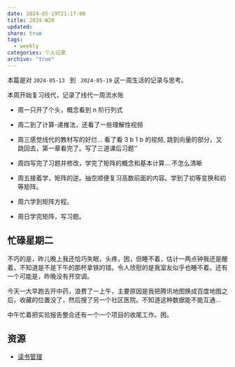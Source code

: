 ```yaml
---
date: 2024-05-19T21:17:00
title: 2024-W20
updated: 
share: true
tags:
  - weekly
categories: 个人记录
archive: "true"
---
```


本篇是对 `2024-05-13 ` 到 ` 2024-05-19` 这一周生活的记录与思考。

本周开始复习线代，记录了线代一周流水账

- 周一只开了个头，概念看到 n 阶行列式

- 周二到了计算-递推法，还看了一些理解性视频

- 周三感觉线代的教材写的好烂... 看了看 3 b 1 b 的视频, 跳到向量的部分，又跳回去，第一章看完了。写了三道课后习题‘’

- 周四写完了习题并修改，学完了矩阵的概念和基本计算... 不怎么清晰

- 周五接着学，矩阵的逆。抽空顺便复习高数前面的内容。学到了初等变换和初等矩阵。

- 周六学到矩阵方程。

- 周日学完矩阵，写习题。

## 忙碌星期二
不巧的是，昨儿晚上我还恰巧失眠，头疼，困，但睡不着，估计一两点钟我还是醒着，不知道是不是下午的那杯拿铁的错。令人欣慰的是我室友似乎也睡不着。还有一个可能是，昨晚没有开空调。

今天一大早跑去开中药，浪费了一上午，主要原因是我把腾讯地图换成百度地图之后，收藏的位置没了，然后搜了另一个社区医院。不知道这种数据能不能互通...

中午忙着把实验报告整合还有一个一个项目的收尾工作。困。


## 资源
- [读书管理](https://sspai.com/post/78133)
